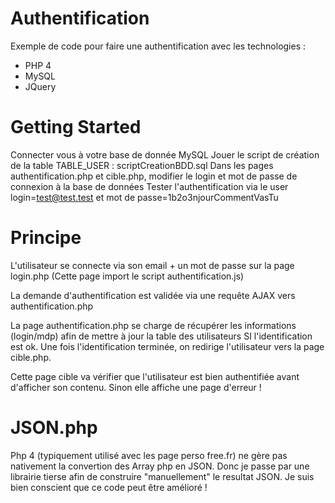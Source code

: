# Authentification
Exemple de code pour faire une authentification avec les technologies :
- PHP 4
- MySQL
- JQuery

# Getting Started

Connecter vous à votre base de donnée MySQL
Jouer le script de création de la table TABLE_USER : scriptCreationBDD.sql
Dans les pages authentification.php et cible.php, modifier le login et mot de passe de connexion à la base de données 
Tester l'authentification via le user login=test@test.test et mot de passe=1b2o3njourCommentVasTu

# Principe

L'utilisateur se connecte via son email + un mot de passe sur la page login.php
(Cette page import le script authentification.js)

La demande d'authentification est validée via une requête AJAX vers authentification.php

La page authentification.php se charge de récupérer les informations (login/mdp) afin de mettre à jour la table des utilisateurs SI l'identification est ok.
Une fois l'identification terminée, on redirige l'utilisateur vers la page cible.php.

Cette page cible va vérifier que l'utilisateur est bien authentifiée avant d'afficher son contenu. Sinon elle affiche une page d'erreur !

# JSON.php

Php 4 (typiquement utilisé avec les page perso free.fr) ne gère pas nativement la convertion des Array php en JSON.
Donc je passe par une librairie tierse afin de construire "manuellement" le resultat JSON. Je suis bien conscient que ce code peut être amélioré !
